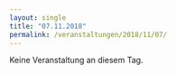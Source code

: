 ```yaml
---
layout: single
title: "07.11.2018"
permalink: /veranstaltungen/2018/11/07/
---
```


Keine Veranstaltung an diesem Tag.

